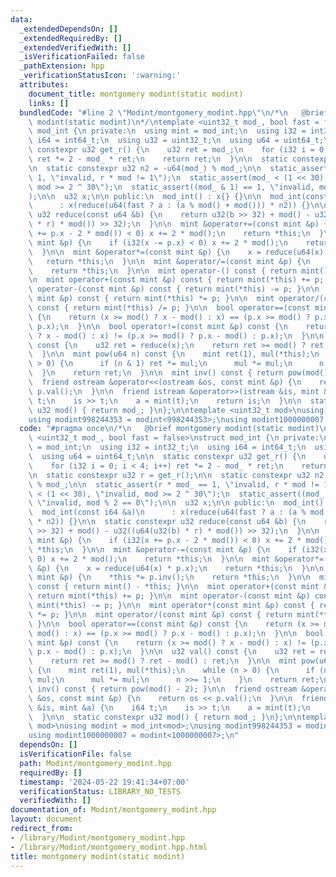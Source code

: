 ```yaml
---
data:
  _extendedDependsOn: []
  _extendedRequiredBy: []
  _extendedVerifiedWith: []
  _isVerificationFailed: false
  _pathExtension: hpp
  _verificationStatusIcon: ':warning:'
  attributes:
    document_title: montgomery modint(static modint)
    links: []
  bundledCode: "#line 2 \"Modint/montgomery_modint.hpp\"\n/*\n   @brief montgomery\
    \ modint(static modint)\n*/\ntemplate <uint32_t mod_, bool fast = false>\nstruct\
    \ mod_int {\n private:\n  using mint = mod_int;\n  using i32 = int32_t;\n  using\
    \ i64 = int64_t;\n  using u32 = uint32_t;\n  using u64 = uint64_t;\n\n  static\
    \ constexpr u32 get_r() {\n    u32 ret = mod_;\n    for (i32 i = 0; i < 4; i++)\
    \ ret *= 2 - mod_ * ret;\n    return ret;\n  }\n\n  static constexpr u32 r = get_r();\n\
    \n  static constexpr u32 n2 = -u64(mod_) % mod_;\n\n  static_assert(r * mod_ ==\
    \ 1, \"invalid, r * mod != 1\");\n  static_assert(mod_ < (1 << 30), \"invalid,\
    \ mod >= 2 ^ 30\");\n  static_assert((mod_ & 1) == 1, \"invalid, mod % 2 == 0\"\
    );\n\n  u32 x;\n\n public:\n  mod_int() : x{} {}\n\n  mod_int(const i64 &a)\n\
    \      : x(reduce(u64(fast ? a : (a % mod() + mod())) * n2)) {}\n\n  static constexpr\
    \ u32 reduce(const u64 &b) {\n    return u32(b >> 32) + mod() - u32((u64(u32(b)\
    \ * r) * mod()) >> 32);\n  }\n\n  mint &operator+=(const mint &p) {\n    if (i32(x\
    \ += p.x - 2 * mod()) < 0) x += 2 * mod();\n    return *this;\n  }\n\n  mint &operator-=(const\
    \ mint &p) {\n    if (i32(x -= p.x) < 0) x += 2 * mod();\n    return *this;\n\
    \  }\n\n  mint &operator*=(const mint &p) {\n    x = reduce(u64(x) * p.x);\n \
    \   return *this;\n  }\n\n  mint &operator/=(const mint &p) {\n    *this *= p.inv();\n\
    \    return *this;\n  }\n\n  mint operator-() const { return mint() - *this; }\n\
    \n  mint operator+(const mint &p) const { return mint(*this) += p; }\n\n  mint\
    \ operator-(const mint &p) const { return mint(*this) -= p; }\n\n  mint operator*(const\
    \ mint &p) const { return mint(*this) *= p; }\n\n  mint operator/(const mint &p)\
    \ const { return mint(*this) /= p; }\n\n  bool operator==(const mint &p) const\
    \ {\n    return (x >= mod() ? x - mod() : x) == (p.x >= mod() ? p.x - mod() :\
    \ p.x);\n  }\n\n  bool operator!=(const mint &p) const {\n    return (x >= mod()\
    \ ? x - mod() : x) != (p.x >= mod() ? p.x - mod() : p.x);\n  }\n\n  u32 val()\
    \ const {\n    u32 ret = reduce(x);\n    return ret >= mod() ? ret - mod() : ret;\n\
    \  }\n\n  mint pow(u64 n) const {\n    mint ret(1), mul(*this);\n    while (n\
    \ > 0) {\n      if (n & 1) ret *= mul;\n      mul *= mul;\n      n >>= 1;\n  \
    \  }\n    return ret;\n  }\n\n  mint inv() const { return pow(mod() - 2); }\n\n\
    \  friend ostream &operator<<(ostream &os, const mint &p) {\n    return os <<\
    \ p.val();\n  }\n\n  friend istream &operator>>(istream &is, mint &a) {\n    i64\
    \ t;\n    is >> t;\n    a = mint(t);\n    return is;\n  }\n\n  static constexpr\
    \ u32 mod() { return mod_; }\n};\n\ntemplate <uint32_t mod>\nusing modint = mod_int<mod>;\n\
    using modint998244353 = modint<998244353>;\nusing modint1000000007 = modint<1000000007>;\n"
  code: "#pragma once\n/*\n   @brief montgomery modint(static modint)\n*/\ntemplate\
    \ <uint32_t mod_, bool fast = false>\nstruct mod_int {\n private:\n  using mint\
    \ = mod_int;\n  using i32 = int32_t;\n  using i64 = int64_t;\n  using u32 = uint32_t;\n\
    \  using u64 = uint64_t;\n\n  static constexpr u32 get_r() {\n    u32 ret = mod_;\n\
    \    for (i32 i = 0; i < 4; i++) ret *= 2 - mod_ * ret;\n    return ret;\n  }\n\
    \n  static constexpr u32 r = get_r();\n\n  static constexpr u32 n2 = -u64(mod_)\
    \ % mod_;\n\n  static_assert(r * mod_ == 1, \"invalid, r * mod != 1\");\n  static_assert(mod_\
    \ < (1 << 30), \"invalid, mod >= 2 ^ 30\");\n  static_assert((mod_ & 1) == 1,\
    \ \"invalid, mod % 2 == 0\");\n\n  u32 x;\n\n public:\n  mod_int() : x{} {}\n\n\
    \  mod_int(const i64 &a)\n      : x(reduce(u64(fast ? a : (a % mod() + mod()))\
    \ * n2)) {}\n\n  static constexpr u32 reduce(const u64 &b) {\n    return u32(b\
    \ >> 32) + mod() - u32((u64(u32(b) * r) * mod()) >> 32);\n  }\n\n  mint &operator+=(const\
    \ mint &p) {\n    if (i32(x += p.x - 2 * mod()) < 0) x += 2 * mod();\n    return\
    \ *this;\n  }\n\n  mint &operator-=(const mint &p) {\n    if (i32(x -= p.x) <\
    \ 0) x += 2 * mod();\n    return *this;\n  }\n\n  mint &operator*=(const mint\
    \ &p) {\n    x = reduce(u64(x) * p.x);\n    return *this;\n  }\n\n  mint &operator/=(const\
    \ mint &p) {\n    *this *= p.inv();\n    return *this;\n  }\n\n  mint operator-()\
    \ const { return mint() - *this; }\n\n  mint operator+(const mint &p) const {\
    \ return mint(*this) += p; }\n\n  mint operator-(const mint &p) const { return\
    \ mint(*this) -= p; }\n\n  mint operator*(const mint &p) const { return mint(*this)\
    \ *= p; }\n\n  mint operator/(const mint &p) const { return mint(*this) /= p;\
    \ }\n\n  bool operator==(const mint &p) const {\n    return (x >= mod() ? x -\
    \ mod() : x) == (p.x >= mod() ? p.x - mod() : p.x);\n  }\n\n  bool operator!=(const\
    \ mint &p) const {\n    return (x >= mod() ? x - mod() : x) != (p.x >= mod() ?\
    \ p.x - mod() : p.x);\n  }\n\n  u32 val() const {\n    u32 ret = reduce(x);\n\
    \    return ret >= mod() ? ret - mod() : ret;\n  }\n\n  mint pow(u64 n) const\
    \ {\n    mint ret(1), mul(*this);\n    while (n > 0) {\n      if (n & 1) ret *=\
    \ mul;\n      mul *= mul;\n      n >>= 1;\n    }\n    return ret;\n  }\n\n  mint\
    \ inv() const { return pow(mod() - 2); }\n\n  friend ostream &operator<<(ostream\
    \ &os, const mint &p) {\n    return os << p.val();\n  }\n\n  friend istream &operator>>(istream\
    \ &is, mint &a) {\n    i64 t;\n    is >> t;\n    a = mint(t);\n    return is;\n\
    \  }\n\n  static constexpr u32 mod() { return mod_; }\n};\n\ntemplate <uint32_t\
    \ mod>\nusing modint = mod_int<mod>;\nusing modint998244353 = modint<998244353>;\n\
    using modint1000000007 = modint<1000000007>;\n"
  dependsOn: []
  isVerificationFile: false
  path: Modint/montgomery_modint.hpp
  requiredBy: []
  timestamp: '2024-05-22 19:41:34+07:00'
  verificationStatus: LIBRARY_NO_TESTS
  verifiedWith: []
documentation_of: Modint/montgomery_modint.hpp
layout: document
redirect_from:
- /library/Modint/montgomery_modint.hpp
- /library/Modint/montgomery_modint.hpp.html
title: montgomery modint(static modint)
---
```

